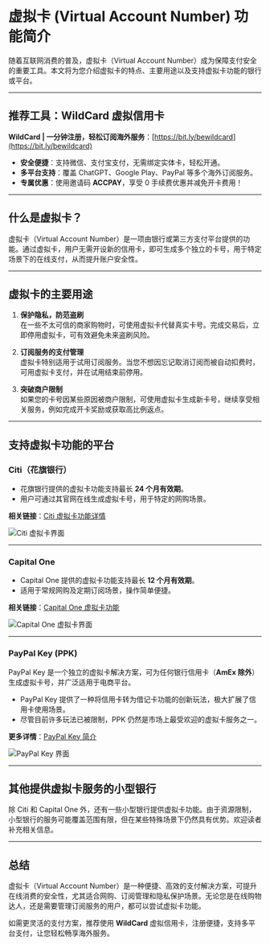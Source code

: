 # 虚拟卡 (Virtual Account Number) 功能简介

随着互联网消费的普及，虚拟卡（Virtual Account Number）成为保障支付安全的重要工具。本文将为您介绍虚拟卡的特点、主要用途以及支持虚拟卡功能的银行或平台。

---

## 推荐工具：WildCard 虚拟信用卡

**WildCard | 一分钟注册，轻松订阅海外服务**：[https://bit.ly/bewildcard](https://bit.ly/bewildcard)  
- **安全便捷**：支持微信、支付宝支付，无需绑定实体卡，轻松开通。  
- **多平台支持**：覆盖 ChatGPT、Google Play、PayPal 等多个海外订阅服务。  
- **专属优惠**：使用邀请码 **ACCPAY**，享受 0 手续费优惠并减免开卡费用！

---

## 什么是虚拟卡？

虚拟卡（Virtual Account Number）是一项由银行或第三方支付平台提供的功能。通过虚拟卡，用户无需开设新的信用卡，即可生成多个独立的卡号，用于特定场景下的在线支付，从而提升账户安全性。

---

## 虚拟卡的主要用途

1. **保护隐私，防范盗刷**  
   在一些不太可信的商家购物时，可使用虚拟卡代替真实卡号。完成交易后，立即停用虚拟卡，可有效避免未来盗刷风险。

2. **订阅服务的支付管理**  
   虚拟卡特别适用于试用订阅服务。当您不想因忘记取消订阅而被自动扣费时，可用虚拟卡支付，并在试用结束前停用。

3. **突破商户限制**  
   如果您的卡号因某些原因被商户限制，可使用虚拟卡生成新卡号，继续享受相关服务，例如完成开卡奖励或获取高比例返点。

---

## 支持虚拟卡功能的平台

### Citi（花旗银行）

- 花旗银行提供的虚拟卡功能支持最长 **24 个月有效期**。  
- 用户可通过其官网在线生成虚拟卡号，用于特定的网购场景。

**相关链接**：[Citi 虚拟卡功能详情](https://online.citi.com/US/ag/repcard/van)  

![Citi 虚拟卡界面](https://www.uscreditcardguide.com/wp-content/uploads/Screen-Shot-2021-08-16-at-10.21.36-.png)

---

### Capital One

- Capital One 提供的虚拟卡功能支持最长 **12 个月有效期**。  
- 适用于常规网购及定期订阅场景，操作简单便捷。

**相关链接**：[Capital One 虚拟卡功能](https://www.capitalone.com)

![Capital One 虚拟卡界面](https://www.uscreditcardguide.com/wp-content/uploads/Screen-Shot-2021-08-16-at-10.48.32-.png)

---

### PayPal Key (PPK)

PayPal Key 是一个独立的虚拟卡解决方案，可为任何银行信用卡（**AmEx 除外**）生成虚拟卡号，并广泛适用于电商平台。

- PayPal Key 提供了一种将信用卡转为借记卡功能的创新玩法，极大扩展了信用卡使用场景。  
- 尽管目前许多玩法已被限制，PPK 仍然是市场上最受欢迎的虚拟卡服务之一。

**更多详情**：[PayPal Key 简介](https://www.uscreditcardguide.com/qijiyinqiaotongguo-paypal-key-xunikakebaxinyongkazhuanhuaweidebitka/)  

![PayPal Key 界面](https://www.uscreditcardguide.com/wp-content/uploads/Screen-Shot-2021-08-16-at-10.54.07-.png)

---

## 其他提供虚拟卡服务的小型银行

除 Citi 和 Capital One 外，还有一些小型银行提供虚拟卡功能。由于资源限制，小型银行的服务可能覆盖范围有限，但在某些特殊场景下仍然具有优势。欢迎读者补充相关信息。

---

## 总结

虚拟卡（Virtual Account Number）是一种便捷、高效的支付解决方案，可提升在线消费的安全性，尤其适合网购、订阅管理和隐私保护场景。无论您是在线购物达人，还是需要管理订阅服务的用户，都可以尝试虚拟卡功能。

如需更灵活的支付方案，推荐使用 **WildCard** 虚拟信用卡，注册便捷，支持多平台支付，让您轻松畅享海外服务。
